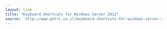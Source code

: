 ```yaml
---
layout: link
title: "Keyboard Shortcuts for Windows Server 2012"
source: 'http://www.petri.co.il/keyboard-shortcuts-for-windows-server-2012.htm'
---
```


